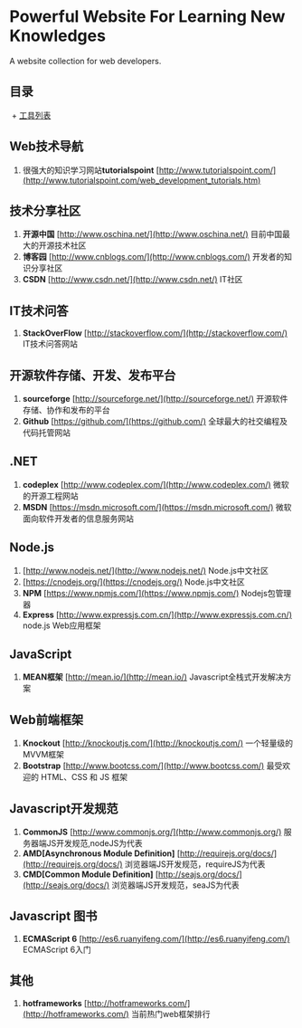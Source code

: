 # Powerful Website For Learning New Knowledges
A website collection for web developers.

## 目录
  + [工具列表](./Tool.md)

## Web技术导航
1. 很强大的知识学习网站**tutorialspoint** [http://www.tutorialspoint.com/](http://www.tutorialspoint.com/web_development_tutorials.htm) 

## 技术分享社区
1. **开源中国** [http://www.oschina.net/](http://www.oschina.net/) 目前中国最大的开源技术社区
2. **博客园** [http://www.cnblogs.com/](http://www.cnblogs.com/) 开发者的知识分享社区
3. **CSDN** [http://www.csdn.net/](http://www.csdn.net/) IT社区

## IT技术问答
1. **StackOverFlow** [http://stackoverflow.com/](http://stackoverflow.com/) IT技术问答网站

## 开源软件存储、开发、发布平台
1. **sourceforge** [http://sourceforge.net/](http://sourceforge.net/) 开源软件存储、协作和发布的平台
2. **Github** [https://github.com/](https://github.com/) 全球最大的社交编程及代码托管网站

## .NET
1. **codeplex** [http://www.codeplex.com/](http://www.codeplex.com/) 微软的开源工程网站
2. **MSDN** [https://msdn.microsoft.com/](https://msdn.microsoft.com/) 微软面向软件开发者的信息服务网站

## Node.js
1. [http://www.nodejs.net/](http://www.nodejs.net/) Node.js中文社区
2. [https://cnodejs.org/](https://cnodejs.org/) Node.js中文社区
3. **NPM** [https://www.npmjs.com/](https://www.npmjs.com/) Nodejs包管理器
4. **Express** [http://www.expressjs.com.cn/](http://www.expressjs.com.cn/) node.js Web应用框架

## JavaScript 
1. **MEAN框架** [http://mean.io/](http://mean.io/) Javascript全栈式开发解决方案

## Web前端框架
1. **Knockout** [http://knockoutjs.com/](http://knockoutjs.com/) 一个轻量级的MVVM框架
2. **Bootstrap** [http://www.bootcss.com/](http://www.bootcss.com/) 最受欢迎的 HTML、CSS 和 JS 框架

## Javascript开发规范
1. **CommonJS**  [http://www.commonjs.org/](http://www.commonjs.org/) 服务器端JS开发规范,nodeJS为代表
2. **AMD[Asynchronous Module Definition]**  [http://requirejs.org/docs/](http://requirejs.org/docs/) 浏览器端JS开发规范，requireJS为代表
3. **CMD[Common Module Definition]**  [http://seajs.org/docs/](http://seajs.org/docs/) 浏览器端JS开发规范，seaJS为代表

## Javascript 图书
1. **ECMAScript 6** [http://es6.ruanyifeng.com/](http://es6.ruanyifeng.com/) ECMAScript 6入门

## 其他
1. **hotframeworks** [http://hotframeworks.com/](http://hotframeworks.com/) 当前热门web框架排行
